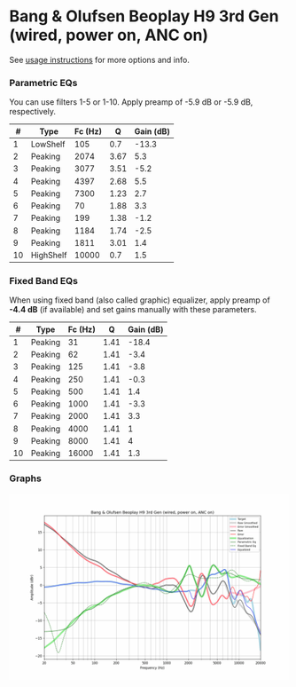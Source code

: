 # Bang & Olufsen Beoplay H9 3rd Gen (wired, power on, ANC on)
See [usage instructions](https://github.com/jaakkopasanen/AutoEq#usage) for more options and info.

### Parametric EQs
You can use filters 1-5 or 1-10. Apply preamp of -5.9 dB or -5.9 dB, respectively.

|   # | Type      |   Fc (Hz) |    Q |   Gain (dB) |
|-----|-----------|-----------|------|-------------|
|   1 | LowShelf  |       105 | 0.7  |       -13.3 |
|   2 | Peaking   |      2074 | 3.67 |         5.3 |
|   3 | Peaking   |      3077 | 3.51 |        -5.2 |
|   4 | Peaking   |      4397 | 2.68 |         5.5 |
|   5 | Peaking   |      7300 | 1.23 |         2.7 |
|   6 | Peaking   |        70 | 1.88 |         3.3 |
|   7 | Peaking   |       199 | 1.38 |        -1.2 |
|   8 | Peaking   |      1184 | 1.74 |        -2.5 |
|   9 | Peaking   |      1811 | 3.01 |         1.4 |
|  10 | HighShelf |     10000 | 0.7  |         1.5 |

### Fixed Band EQs
When using fixed band (also called graphic) equalizer, apply preamp of **-4.4 dB** (if available) and set gains manually with these parameters.

|   # | Type    |   Fc (Hz) |    Q |   Gain (dB) |
|-----|---------|-----------|------|-------------|
|   1 | Peaking |        31 | 1.41 |       -18.4 |
|   2 | Peaking |        62 | 1.41 |        -3.4 |
|   3 | Peaking |       125 | 1.41 |        -3.8 |
|   4 | Peaking |       250 | 1.41 |        -0.3 |
|   5 | Peaking |       500 | 1.41 |         1.4 |
|   6 | Peaking |      1000 | 1.41 |        -3.3 |
|   7 | Peaking |      2000 | 1.41 |         3.3 |
|   8 | Peaking |      4000 | 1.41 |         1   |
|   9 | Peaking |      8000 | 1.41 |         4   |
|  10 | Peaking |     16000 | 1.41 |         1.3 |

### Graphs
![](./Bang%20&%20Olufsen%20Beoplay%20H9%203rd%20Gen%20(wired,%20power%20on,%20ANC%20on).png)
